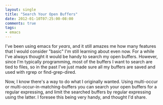 ```yaml
---
layout: single
title: "Search Your Open Buffers"
date: 2012-01-10T07:25:00-08:00
comments: true
tags:
- emacs
---
```

I've been using emacs for *years*, and it still amazes me how many features that I would consider "basic" I'm still learning about even now. For a while I've always thought it would be handy to search my open buffers. However, since I'm typically programming, most of the buffers I want to search are tied to files, so in the past I've just made sure all my buffers are saved and used with rgrep or find-grep-dired.

Now, I know there's a way to do what I originally wanted. Using multi-occur or multi-occur-in-matching-buffers you can search your open buffers for a regular expressing, and limit the searched buffers by regular expressing using the latter. I foresee this being very handy, and thought I'd share.
